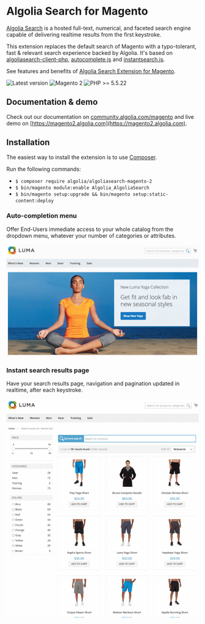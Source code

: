Algolia Search for Magento
==================

[Algolia Search](http://www.algolia.com) is a hosted full-text, numerical, and faceted search engine capable of delivering realtime results from the first keystroke.

This extension replaces the default search of Magento with a typo-tolerant, fast & relevant search experience backed by Algolia. It's based on [algoliasearch-client-php](https://github.com/algolia/algoliasearch-client-php), [autocomplete.js](https://github.com/algolia/autocomplete.js) and [instantsearch.js](https://github.com/algolia/instantsearch.js).

See features and benefits of [Algolia Search Extension for Magento](https://community.algolia.com/magento).

![Latest version](https://img.shields.io/badge/latest-1.0.6-green.svg)
![Magento 2](https://img.shields.io/badge/Magento-%3E=2.0-blue.svg)
![PHP >= 5.5.22](https://img.shields.io/badge/PHP-%3E=5.5.22-green.svg)

<!-- 
The extension officially supports only 2.0.X versions of Magento. 
It's possible to use it for versions >= 2.1.0, but some unexpected issues might appear. When you experience that, please [open an issue](https://github.com/algolia/algoliasearch-magento-2/issues/new).
-->

Documentation & demo
--------------

Check out our documentation on [community.algolia.com/magento](https://community.algolia.com/magento/doc/m2/getting-started/) and live demo on [https://magento2.algolia.com](https://magento2.algolia.com). 

Installation
------------

The easiest way to install the extension is to use [Composer](https://getcomposer.org/).

Run the following commands:

- ```$ composer require algolia/algoliasearch-magento-2```
- ```$ bin/magento module:enable Algolia_AlgoliaSearch```
- ```$ bin/magento setup:upgrade && bin/magento setup:static-content:deploy```


### Auto-completion menu

Offer End-Users immediate access to your whole catalog from the dropdown menu, whatever your number of categories or attributes.

![demo](gifs/autocomplete.gif)

### Instant search results page

Have your search results page, navigation and pagination updated in realtime, after each keystroke.

![demo](gifs/instantsearch.gif)


